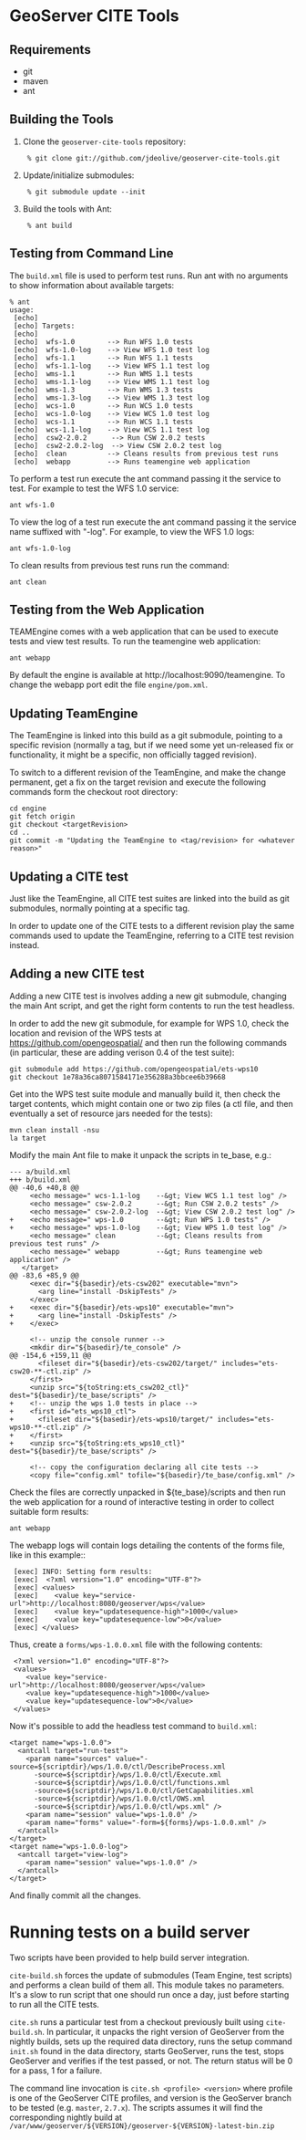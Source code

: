 GeoServer CITE Tools
====================

Requirements
------------

* git
* maven
* ant

Building the Tools
------------------

1. Clone the ``geoserver-cite-tools`` repository:

        % git clone git://github.com/jdeolive/geoserver-cite-tools.git 
        
1. Update/initialize submodules:

        % git submodule update --init

1. Build the tools with Ant:

        % ant build

Testing from Command Line
-------------------------

The ``build.xml`` file is used to perform test runs. Run ant with no arguments
to show information about available targets:

    % ant 
    usage:
     [echo] 
     [echo] Targets:
     [echo] 
     [echo]  wfs-1.0        --> Run WFS 1.0 tests
     [echo]  wfs-1.0-log    --> View WFS 1.0 test log
     [echo]  wfs-1.1        --> Run WFS 1.1 tests
     [echo]  wfs-1.1-log    --> View WFS 1.1 test log
     [echo]  wms-1.1        --> Run WMS 1.1 tests
     [echo]  wms-1.1-log    --> View WMS 1.1 test log
     [echo]  wms-1.3        --> Run WMS 1.3 tests
     [echo]  wms-1.3-log    --> View WMS 1.3 test log
     [echo]  wcs-1.0        --> Run WCS 1.0 tests
     [echo]  wcs-1.0-log    --> View WCS 1.0 test log
     [echo]  wcs-1.1        --> Run WCS 1.1 tests
     [echo]  wcs-1.1-log    --> View WCS 1.1 test log
     [echo]  csw2-2.0.2      --> Run CSW 2.0.2 tests
     [echo]  csw2-2.0.2-log  --> View CSW 2.0.2 test log
     [echo]  clean          --> Cleans results from previous test runs
     [echo]  webapp         --> Runs teamengine web application

To perform a test run execute the ant command passing it the service to test.
For example to test the WFS 1.0 service:

    ant wfs-1.0

To view the log of a test run execute the ant command passing it the service 
name suffixed with "-log". For example, to view the WFS 1.0 logs:

    ant wfs-1.0-log

To clean results from previous test runs run the command:

    ant clean

Testing from the Web Application
--------------------------------

TEAMEngine comes with a web application that can be used to execute tests and 
view test results. To run the teamengine web application:

    ant webapp

By default the engine is available at http://localhost:9090/teamengine. To 
change the webapp port edit the file ``engine/pom.xml``.

Updating TeamEngine
-------------------

The TeamEngine is linked into this build as a git submodule, pointing to a specific revision
(normally a tag, but if we need some yet un-released fix or functionality, it might be a specific,
non officially tagged revision).

To switch to a different revision of the TeamEngine, and make the change permanent, get a fix
on the target revision and execute the following commands form the checkout root directory:

    cd engine
    git fetch origin
    git checkout <targetRevision>
    cd ..
    git commit -m "Updating the TeamEngine to <tag/revision> for <whatever reason>"
   
Updating a CITE test
--------------------

Just like the TeamEngine, all CITE test suites are linked into the build as git submodules, normally
pointing at a specific tag.

In order to update one of the CITE tests to a different revision play the same commands
used to update the TeamEngine, referring to a CITE test revision instead.

Adding a new CITE test
----------------------

Adding a new CITE test is involves adding a new git submodule, changing the main Ant script,
and get the right form contents to run the test headless.

In order to add the new git submodule, for example for WPS 1.0, check the location and revision
of the  WPS tests at https://github.com/opengeospatial/ and then run the following commands (in particular,
these are adding verison 0.4 of the test suite):

    git submodule add https://github.com/opengeospatial/ets-wps10
    git checkout 1e78a36ca8071584171e356288a3bbcee6b39668

Get into the WPS test suite module and manually build it, then check the target contents, which
might contain one or two zip files (a ctl file, and then eventually a set of resource jars needed
for the tests):

    mvn clean install -nsu
    la target

Modify the main Ant file to make it unpack the scripts in te_base, e.g.:

    --- a/build.xml
    +++ b/build.xml
    @@ -40,6 +40,8 @@
         <echo message=" wcs-1.1-log    --&gt; View WCS 1.1 test log" />
         <echo message=" csw-2.0.2      --&gt; Run CSW 2.0.2 tests" />
         <echo message=" csw-2.0.2-log  --&gt; View CSW 2.0.2 test log" />
    +    <echo message=" wps-1.0        --&gt; Run WPS 1.0 tests" />
    +    <echo message=" wps-1.0-log    --&gt; View WPS 1.0 test log" />
         <echo message=" clean          --&gt; Cleans results from previous test runs" />
         <echo message=" webapp         --&gt; Runs teamengine web application" />
       </target>
    @@ -83,6 +85,9 @@
         <exec dir="${basedir}/ets-csw202" executable="mvn">
           <arg line="install -DskipTests" />
         </exec>
    +    <exec dir="${basedir}/ets-wps10" executable="mvn">
    +      <arg line="install -DskipTests" />
    +    </exec>
     
         <!-- unzip the console runner -->
         <mkdir dir="${basedir}/te_console" />
    @@ -154,6 +159,11 @@
           <fileset dir="${basedir}/ets-csw202/target/" includes="ets-csw20-**-ctl.zip" />
         </first>
         <unzip src="${toString:ets_csw202_ctl}" dest="${basedir}/te_base/scripts" />
    +    <!-- unzip the wps 1.0 tests in place -->
    +    <first id="ets_wps10_ctl">
    +      <fileset dir="${basedir}/ets-wps10/target/" includes="ets-wps10-**-ctl.zip" />
    +    </first>
    +    <unzip src="${toString:ets_wps10_ctl}" dest="${basedir}/te_base/scripts" />
     
         <!-- copy the configuration declaring all cite tests -->
         <copy file="config.xml" tofile="${basedir}/te_base/config.xml" />

Check the files are correctly unpacked in ${te_base}/scripts and then run the web application
for a round of interactive testing in order to collect suitable form results:

    ant webapp
    
The webapp logs will contain logs detailing the contents of the forms file, like in this example::

     [exec] INFO: Setting form results:
     [exec]  <?xml version="1.0" encoding="UTF-8"?>
     [exec] <values>
     [exec]    <value key="service-url">http://localhost:8080/geoserver/wps</value>
     [exec]    <value key="updatesequence-high">1000</value>
     [exec]    <value key="updatesequence-low">0</value>
     [exec] </values>

Thus, create a ``forms/wps-1.0.0.xml`` file with the following contents:

     <?xml version="1.0" encoding="UTF-8"?>
     <values>
        <value key="service-url">http://localhost:8080/geoserver/wps</value>
        <value key="updatesequence-high">1000</value>
        <value key="updatesequence-low">0</value>
     </values>
     
Now it's possible to add the headless test command to ``build.xml``:

    <target name="wps-1.0.0">
      <antcall target="run-test">
        <param name="sources" value="-source=${scriptdir}/wps/1.0.0/ctl/DescribeProcess.xml 
          -source=${scriptdir}/wps/1.0.0/ctl/Execute.xml
          -source=${scriptdir}/wps/1.0.0/ctl/functions.xml
          -source=${scriptdir}/wps/1.0.0/ctl/GetCapabilities.xml
          -source=${scriptdir}/wps/1.0.0/ctl/OWS.xml
          -source=${scriptdir}/wps/1.0.0/ctl/wps.xml" />
        <param name="session" value="wps-1.0.0" />
        <param name="forms" value="-form=${forms}/wps-1.0.0.xml" />
      </antcall>
    </target>
    <target name="wps-1.0.0-log">
      <antcall target="view-log">
        <param name="session" value="wps-1.0.0" />
      </antcall>
    </target>
    
And finally commit all the changes. 

Running tests on a build server
===============================

Two scripts have been provided to help build server integration.

``cite-build.sh`` forces the update of submodules (Team Engine, test scripts)
and performs a clean build of them all. This module takes no parameters.
It's a slow to run script that one should run once a day, just before starting to run all the CITE tests.

``cite.sh`` runs a particular test from a checkout previously built using ``cite-build.sh``.
In particular, it unpacks the right version of GeoServer from the nightly builds, sets up the
required data directory, runs the setup command ``init.sh`` found in the data directory,
starts GeoServer, runs the test, stops GeoServer and verifies if the test passed, or not.
The return status will be 0 for a pass, 1 for a failure.

The command line invocation is ``cite.sh <profile> <version>`` where profile is one of the
GeoServer CITE profiles, and version is the GeoServer branch to be tested (e.g. ``master``, ``2.7.x``).
The scripts assumes it will find the corresponding nightly build at ``/var/www/geoserver/${VERSION}/geoserver-${VERSION}-latest-bin.zip``

